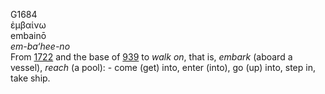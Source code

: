G1684  
ἐμβαίνω  
embainō  
*em-ba‘hee-no*  
From [1722](g1722) and the base of [939](g0939) to *walk* *on*, that is,
*embark* (aboard a vessel), *reach* (a pool): - come (get) into, enter
(into), go (up) into, step in, take ship.  
